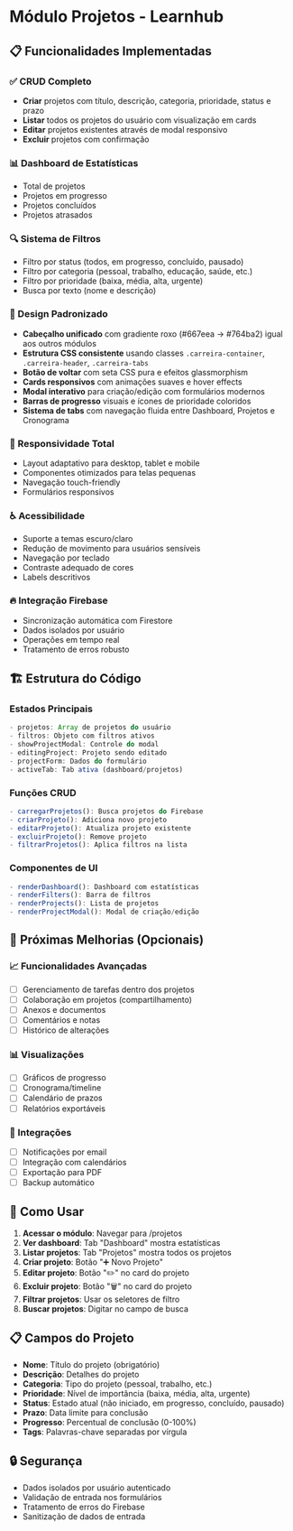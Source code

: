 # Módulo Projetos - Learnhub

## 📋 Funcionalidades Implementadas

### ✅ CRUD Completo
- **Criar** projetos com título, descrição, categoria, prioridade, status e prazo
- **Listar** todos os projetos do usuário com visualização em cards
- **Editar** projetos existentes através de modal responsivo
- **Excluir** projetos com confirmação

### 📊 Dashboard de Estatísticas
- Total de projetos
- Projetos em progresso
- Projetos concluídos
- Projetos atrasados

### 🔍 Sistema de Filtros
- Filtro por status (todos, em progresso, concluído, pausado)
- Filtro por categoria (pessoal, trabalho, educação, saúde, etc.)
- Filtro por prioridade (baixa, média, alta, urgente)
- Busca por texto (nome e descrição)

### 🎨 Design Padronizado
- **Cabeçalho unificado** com gradiente roxo (#667eea → #764ba2) igual aos outros módulos
- **Estrutura CSS consistente** usando classes `.carreira-container`, `.carreira-header`, `.carreira-tabs`
- **Botão de voltar** com seta CSS pura e efeitos glassmorphism
- **Cards responsivos** com animações suaves e hover effects
- **Modal interativo** para criação/edição com formulários modernos
- **Barras de progresso** visuais e ícones de prioridade coloridos
- **Sistema de tabs** com navegação fluida entre Dashboard, Projetos e Cronograma

### 📱 Responsividade Total
- Layout adaptativo para desktop, tablet e mobile
- Componentes otimizados para telas pequenas
- Navegação touch-friendly
- Formulários responsivos

### ♿ Acessibilidade
- Suporte a temas escuro/claro
- Redução de movimento para usuários sensíveis
- Navegação por teclado
- Contraste adequado de cores
- Labels descritivos

### 🔥 Integração Firebase
- Sincronização automática com Firestore
- Dados isolados por usuário
- Operações em tempo real
- Tratamento de erros robusto

## 🏗️ Estrutura do Código

### Estados Principais
```javascript
- projetos: Array de projetos do usuário
- filtros: Objeto com filtros ativos
- showProjectModal: Controle do modal
- editingProject: Projeto sendo editado
- projectForm: Dados do formulário
- activeTab: Tab ativa (dashboard/projetos)
```

### Funções CRUD
```javascript
- carregarProjetos(): Busca projetos do Firebase
- criarProjeto(): Adiciona novo projeto
- editarProjeto(): Atualiza projeto existente
- excluirProjeto(): Remove projeto
- filtrarProjetos(): Aplica filtros na lista
```

### Componentes de UI
```javascript
- renderDashboard(): Dashboard com estatísticas
- renderFilters(): Barra de filtros
- renderProjects(): Lista de projetos
- renderProjectModal(): Modal de criação/edição
```

## 🎯 Próximas Melhorias (Opcionais)

### 📈 Funcionalidades Avançadas
- [ ] Gerenciamento de tarefas dentro dos projetos
- [ ] Colaboração em projetos (compartilhamento)
- [ ] Anexos e documentos
- [ ] Comentários e notas
- [ ] Histórico de alterações

### 📊 Visualizações
- [ ] Gráficos de progresso
- [ ] Cronograma/timeline
- [ ] Calendário de prazos
- [ ] Relatórios exportáveis

### 🔧 Integrações
- [ ] Notificações por email
- [ ] Integração com calendários
- [ ] Exportação para PDF
- [ ] Backup automático

## 🚀 Como Usar

1. **Acessar o módulo**: Navegar para /projetos
2. **Ver dashboard**: Tab "Dashboard" mostra estatísticas
3. **Listar projetos**: Tab "Projetos" mostra todos os projetos
4. **Criar projeto**: Botão "➕ Novo Projeto"
5. **Editar projeto**: Botão "✏️" no card do projeto
6. **Excluir projeto**: Botão "🗑️" no card do projeto
7. **Filtrar projetos**: Usar os seletores de filtro
8. **Buscar projetos**: Digitar no campo de busca

## 📋 Campos do Projeto

- **Nome**: Título do projeto (obrigatório)
- **Descrição**: Detalhes do projeto
- **Categoria**: Tipo do projeto (pessoal, trabalho, etc.)
- **Prioridade**: Nível de importância (baixa, média, alta, urgente)
- **Status**: Estado atual (não iniciado, em progresso, concluído, pausado)
- **Prazo**: Data limite para conclusão
- **Progresso**: Percentual de conclusão (0-100%)
- **Tags**: Palavras-chave separadas por vírgula

## 🔒 Segurança

- Dados isolados por usuário autenticado
- Validação de entrada nos formulários
- Tratamento de erros do Firebase
- Sanitização de dados de entrada
